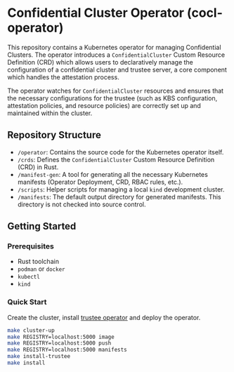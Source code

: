 # Confidential Cluster Operator (cocl-operator)

This repository contains a Kubernetes operator for managing Confidential Clusters. The operator introduces a 
`ConfidentialCluster` Custom Resource Definition (CRD) which allows users to declaratively manage the configuration 
of a confidential cluster and trustee server, a core component which handles the attestation process.

The operator watches for `ConfidentialCluster` resources and ensures that the necessary configurations for the trustee 
(such as KBS configuration, attestation policies, and resource policies) are correctly set up and maintained 
within the cluster.

## Repository Structure

-   `/operator`: Contains the source code for the Kubernetes operator itself.
-   `/crds`: Defines the `ConfidentialCluster` Custom Resource Definition (CRD) in Rust.
-   `/manifest-gen`: A tool for generating all the necessary Kubernetes manifests (Operator Deployment, CRD, RBAC rules, etc.).
-   `/scripts`: Helper scripts for managing a local `kind` development cluster.
-   `/manifests`: The default output directory for generated manifests. This directory is not checked into source control.

## Getting Started

### Prerequisites

-   Rust toolchain
-   `podman` or `docker`
-   `kubectl`
-   `kind`

### Quick Start

Create the cluster, install [trustee operator](https://github.com/confidential-containers/trustee-operator) and deploy 
the operator.

```bash
make cluster-up
make REGISTRY=localhost:5000 image
make REGISTRY=localhost:5000 push
make REGISTRY=localhost:5000 manifests
make install-trustee
make install
```
